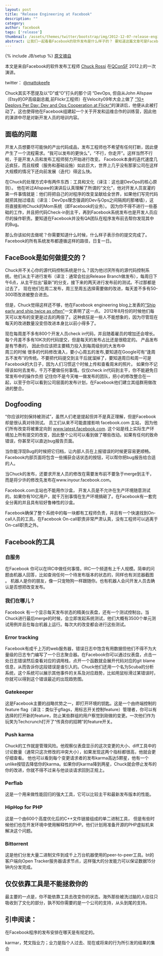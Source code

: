 ```yaml
---
layout: post
title: "Release Engineering at Facebook"
description: ""
category: 
author: facebook
tags: ['release']
thumbnail: /assets/themes/twitter/bootstrap/img/2012-12-07-release-engineering-at-facebook.md/thumbnail.png
abstract: 让我们一起看看Facebook的软件发布是什么样子的？ 要知道这篇文章可是Facebook 11年5月的技术快照啊。
---
```

{% include JB/setup %}
[原文摘自](http://devops.com/2012/11/08/release-engineering-at-facebook/)

本文是来自Facebook的软件发布工程师 [Chuck Rossi](https://twitter.com/chuckr) 在[QConSF](http://qconsf.com/sf2012/) 2012上的一次演讲。

twitter： [@mattokeefe](https://twitter.com/chuckr)


Chuck其实不愿提及以“D”或“O”打头的那个词 “DevOps,  但自从John Allspaw（Etsy的OP高级副总裁,前Flickr工程师）在Velocity09年大会上做了 [“10+ Deploys Per Day: Dev and Ops Cooperation at Flickr“](http://www.youtube.com/watch?v=LdOe18KhtT4)的演讲后，他便从此被打动了。这也使得他在Facebook组建起一个关于开发和运维合作的训练营，因此他的演讲中尽是对新开发人员的培训内容。

## 面临的问题
开发人员想要尽可能快的产出代码成品，发布工程师也不希望有任何打断，因此便产生了一个流程需求。“我可以发布的更快么”，“不行，你走开”。这样当然不行啦，于是开发人员和发布工程师努力开始进行改变。
Facebook本身的迭代速度几近疯狂，而且规模（服务和基础设施）如此巨大，世界上几乎没有那家公司在这样大规模的情况下还向前发展（迭代）得这么快。

在Chuck的处理方式中有两件东西：工具和文化（译注：这也是DevOps的核心原则）。
他在听过Allspaw的演讲后认真理解了所谓的“文化”，他对开发人员宣灌的第一件事情就是：他们将把自己的对程序的改变呈献给全世界，如果他们写完代码就把其抛过墙去（译注：DevOps理念强调的Dev与Ops之间隔阂的那堵墙），这将直接影响Chuck的Mom系统（即Facebook的业务）。 因为你不得不进行一些基础的工作，并且把代码Check-in到主干，再到Facebook系统发布也是开发人员应尽的操作职责。要知道在Facebook并没有QA团队在程序发布前去帮你发现其中的Bug。

那么你该如何去做呢？你需要知道什么时候，什么样子表示你的提交完成了。Facebook的所有系统发布都遵循这样的路径，日复一日。


## FaceBook是如何做提交的？

Chuck并不关心你的源代码控制系统是什么？因为他讨厌所有的源代码控制系统。他们从主干进行发布（译注：通常会拉出Release Branch做发布），每周日下午6点，从主干拉出“最新”的分支，接下来的两天进行发布前的测试。不过那都是过去了， 现在他们在周二发布，周三至周五选择需要做的改进，每天差不多有50-300项改进被整合进去。

但是，Chuck觉得这样还不够，他在Facebook engineering blog上发表的[“Ship early and ship twice as often”](https://www.facebook.com/notes/facebook-engineering/ship-early-and-ship-twice-as-often/10150985860363920)一文表明了这一点。 2012年8月份的时候他们每天可以发布的变更是过去的两倍了。这种疯狂是一些人不能想象的，因为尽管现在每天的改进数量没变但改进本身比以前小得多了。

现在每周差不多有800个开发人员check in代码，并且随着雇员的增加还会增长。每个月差不多有10K次的代码提交，但是每天的发布占比还是很稳定的。 产品发布是有节奏的， 因此你应该把主要精力投入到每周级别的大发布中                                                                                                 
周三的时候 很多的代码修改涌入，要小心周五的发布,要知道在Google可有“逢周五不发布”的传统。不要把代码提交到主干后就溜掉了，要知道周日和周一可是Facebook的大日子，因为人们习惯这个时候上传和查看周末的照片。
如果你不记得该如何去发布，千万不要做任何事情。仅仅check in代码到主干，你不能避免日常发布中的操作负担
记住你不是今天唯一做发布的团队，把小的修改整合在一起，以至于你可以看到公司层面的发布计划，在Facebook他们建立其组群用做改进的整合。

## Dogfooding
“你应该时刻保持被测试”，虽然人们老是提起但并不是真正理解，但是Facebook却是很认真对待测试。  员工们从来不可能直接影响 facebook.com 主站， 因为他们所有改变将被重定向到 www.latest.facebook.com. 这个站是线上实际生产环境加上所有提交的改变，因此整个公司可以看到做了哪些改动。如果有任何的致命错误，你甚至可以直达bug报告页面。

当你能浮现Bug的时候把它归档，让内部人员在上报错误的时候更容易更顺畅。 Facebook内部页面将包含一些捕获会话状态的按钮，可以帮你把bug报告给合适的人。

当Chuck的发布，还要求开发人员的修改在需要发布前不要急于merge到主干，而是将少许的修改先发布在www.inyour.facebook.com。

Facebook.com主站也不能用作沙盒， 开发人员是不允许在生产环境随意测试的。如果你有10亿用户，就千万别事情在生产环境搞砸了。在Facebook有一套完全分离的并且具有较好鲁棒性的沙盒。

Facebook确保了整个系统中的每一块都有工程师负责，并且有一个快速找到On-call人员的工具。在Facebook On-call职责非常严肃认真，没有工程师可以逃离于On-call职责之外。


## Facebook的工具

### 自服务
在Facebook 你可以在IRC中做任何事情，IRC一个频道有上千人规模。简单的问题由机器人回答，比如查询任何一个待发布版本的状态的，同样也有浏览器截图       。
机器人是你的朋友，像一只宠物狗一样跟随你。也有机器人会问开发人员去确认是否想把改变发布。        

### 我们在哪儿？
Facebook 有一个显示每天发布状态的精美仪表盘，还有一个测试控制台。当Chuck进行最后merge的时候，会立即发起系统测试，他们大概有3500个单元测试用例并且在每台机器上运行。每次大的改变都会进行这些测试。

### Error tracking
Facebook有成千上万的web服务器，错误日志中饱含有用数据但他们不得不为大量级的日志专门编写了一个日志聚合器。在Facebook你可以通过仪表盘，点击一处日志错误然后查看对应的调用栈，点开一个函数就会展开代码对应的git blame信息，从而告诉你这段错误是谁引入的。Chuck他们还用一个名为Scuba的分析系统，这个系统可以展示其他事件的关系及对应趋势，比如用鼠标滑过某错误时，你就可以得到这个错误最近的出现趋势图。

### Gatekeeper
这是Facebook主要的战略优势之一，即打开环境的钥匙。这是一个由终端控制的feature flag（译注：类似于gflags，用标志开关控制feature）管理者，你可以有选择的打开新的feature，防止某些群组的用户察觉到刚做的变更。一次他们作为玩笑为Techcrunch打开了“传真你的招聘”的feature开关。

### Push karma
Chuck的工作就是管理风险。他观察仪表盘显示的这次变更的大小、diff工具中的讨论数量（通常只这次修改的冲突大小），如果发现这两个指标都很高，他就会更仔细查看。
他也可以看到每个变更请求者的发布karma高达5颗星，他有一个unlike按钮去降低你的karma。如果你的karma降到两星，Chuck就会停止发布的你的改进，你就不得不过来与他谈谈请求回到正规上。

### Perflab
这是一个用来做性能回归的强大工具，它可以比较主干和最新发布版本的性能。

### HipHop for PHP
这是一个由600个高度优化后的C++文件链接组成的单二进制工具，
但是有些时候他们也在开发环境中使用解释性的PHP。他们计划用准备开源的PHP虚拟机来解决这个问题。

### Bittorrent
这是他们分发大量二进制文件到成千上万台机器使用的peer-to-peer工具。bt的客户端向Open Tracker服务器请求节点，这样强大的分发能力可以保证数据15分钟内分发完成。

## 仅仅依靠工具是不能拯救你的
最主要的一点是，你不能依靠工具去改变你的状态。海外那些被洗过脑的人往往只吸收到了文化的部分，孰不知你需要的是一个公司的支持，从头到尾的支持。



## 引申阅读：
在Facebook程序的发布安排在哪天是有规定的。

karmar，梵文指业力；业力是指个人过去、现在或将来的行为所引发的结果的集合

